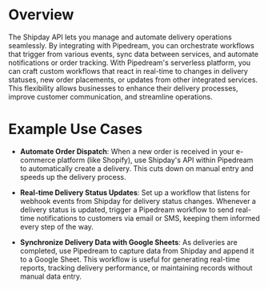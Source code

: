 # Overview

The Shipday API lets you manage and automate delivery operations seamlessly. By integrating with Pipedream, you can orchestrate workflows that trigger from various events, sync data between services, and automate notifications or order tracking. With Pipedream's serverless platform, you can craft custom workflows that react in real-time to changes in delivery statuses, new order placements, or updates from other integrated services. This flexibility allows businesses to enhance their delivery processes, improve customer communication, and streamline operations.

# Example Use Cases

- **Automate Order Dispatch**: When a new order is received in your e-commerce platform (like Shopify), use Shipday's API within Pipedream to automatically create a delivery. This cuts down on manual entry and speeds up the delivery process.

- **Real-time Delivery Status Updates**: Set up a workflow that listens for webhook events from Shipday for delivery status changes. Whenever a delivery status is updated, trigger a Pipedream workflow to send real-time notifications to customers via email or SMS, keeping them informed every step of the way.

- **Synchronize Delivery Data with Google Sheets**: As deliveries are completed, use Pipedream to capture data from Shipday and append it to a Google Sheet. This workflow is useful for generating real-time reports, tracking delivery performance, or maintaining records without manual data entry.
